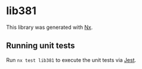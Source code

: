 # lib381

This library was generated with [Nx](https://nx.dev).

## Running unit tests

Run `nx test lib381` to execute the unit tests via [Jest](https://jestjs.io).
